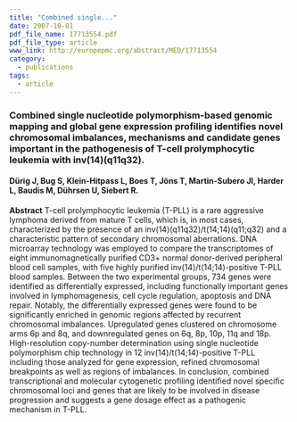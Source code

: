 ```yaml
---
title: "Combined single..."
date: 2007-10-01
pdf_file_name: 17713554.pdf
pdf_file_type: article
www_link: http://europepmc.org/abstract/MED/17713554
category:
  - publications
tags:
  - article
---
```


### Combined single nucleotide polymorphism-based genomic mapping and global gene expression profiling identifies novel chromosomal imbalances, mechanisms and candidate genes important in the pathogenesis of T-cell prolymphocytic leukemia with inv(14)(q11q32).
#### Dürig J, Bug S, Klein-Hitpass L, Boes T, Jöns T, Martin-Subero JI, Harder L, Baudis M, Dührsen U, Siebert R.

**Abstract** T-cell prolymphocytic leukemia (T-PLL) is a rare aggressive lymphoma derived from mature T cells, which is, in most cases, characterized by the presence of an inv(14)(q11q32)/t(14;14)(q11;q32) and a characteristic pattern of secondary chromosomal aberrations. DNA microarray technology was employed to compare the transcriptomes of eight immunomagnetically purified CD3+ normal donor-derived peripheral blood cell samples, with five highly purified inv(14)/t(14;14)-positive T-PLL blood samples. Between the two experimental groups, 734 genes were identified as differentially expressed, including functionally important genes involved in lymphomagenesis, cell cycle regulation, apoptosis and DNA repair. Notably, the differentially expressed genes were found to be significantly enriched in genomic regions affected by recurrent chromosomal imbalances. Upregulated genes clustered on chromosome arms 6p and 8q, and downregulated genes on 6q, 8p, 10p, 11q and 18p. High-resolution copy-number determination using single nucleotide polymorphism chip technology in 12 inv(14)/t(14;14)-positive T-PLL including those analyzed for gene expression, refined chromosomal breakpoints as well as regions of imbalances. In conclusion, combined transcriptional and molecular cytogenetic profiling identified novel specific chromosomal loci and genes that are likely to be involved in disease progression and suggests a gene dosage effect as a pathogenic mechanism in T-PLL.

